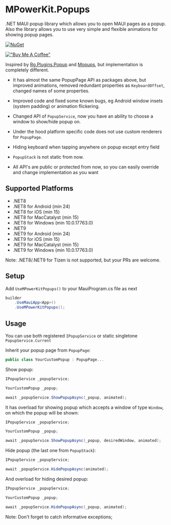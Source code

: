 # MPowerKit.Popups

.NET MAUI popup library which allows you to open MAUI pages as a popup. Also the library allows you to use very simple and flexible animations for showing popup pages.

[![NuGet](https://img.shields.io/nuget/v/MPowerKit.Popups.svg?maxAge=2592000)](https://www.nuget.org/packages/MPowerKit.Popups)

[!["Buy Me A Coffee"](https://www.buymeacoffee.com/assets/img/custom_images/orange_img.png)](https://www.buymeacoffee.com/alexdobrynin)

Inspired by [Rg.Plugins.Popup](https://github.com/rotorgames/Rg.Plugins.Popup) and [Mopups](https://github.com/LuckyDucko/Mopups), but implementation is completely different. 

- It has almost the same PopupPage API as packages above, but improved animations, removed redundant properties as ```KeyboardOffset```, changed names of some properties. 

- Improved code and fixed some known bugs, eg Android window insets (system padding) or animation flickering. 

- Changed API of ```PopupService```, now you have an ability to choose a window to show/hide popup on.

- Under the hood platform specific code does not use custom renderers for ```PopupPage```.

- Hiding keyboard when tapping anywhere on popup except entry field

- ```PopupStack``` is not static from now.

- All API's are public or protected from now, so you can easily override and change implementation as you want

## Supported Platforms

* .NET8
* .NET8 for Android (min 24)
* .NET8 for iOS (min 15)
* .NET8 for MacCatalyst (min 15)
* .NET8 for Windows (min 10.0.17763.0)
* .NET9
* .NET9 for Android (min 24)
* .NET9 for iOS (min 15)
* .NET9 for MacCatalyst (min 15)
* .NET9 for Windows (min 10.0.17763.0)

Note: .NET8/.NET9 for Tizen is not supported, but your PRs are welcome.

## Setup

Add ```UseMPowerKitPopups()``` to your MauiProgram.cs file as next

```csharp
builder
    .UseMauiApp<App>()
    .UseMPowerKitPopups();
```

## Usage

You can use both registered ```IPopupService``` or static singletone ```PopupService.Current```

Inherit your popup page from ```PopupPage```:

```csharp
public class YourCustomPopup : PopupPage...
```

Show popup:

```csharp
IPopupService _popupService;

YourCustomPopup _popup;

await _popupService.ShowPopupAsync(_popup, animated);
```

It has overload for showing popup which accepts a window of type ```Window```, on which the popup will be shown:

```csharp
IPopupService _popupService;

YourCustomPopup _popup;

await _popupService.ShowPopupAsync(_popup, desiredWindow, animated);
```

Hide popup (the last one from ```PopupStack```):

```csharp
IPopupService _popupService;

await _popupService.HidePopupAsync(animated);
```

And overload for hiding desired popup:

```csharp
IPopupService _popupService;

YourCustomPopup _popup;

await _popupService.HidePopupAsync(_popup, animated);
```

Note: Don't forget to catch informative exceptions;
